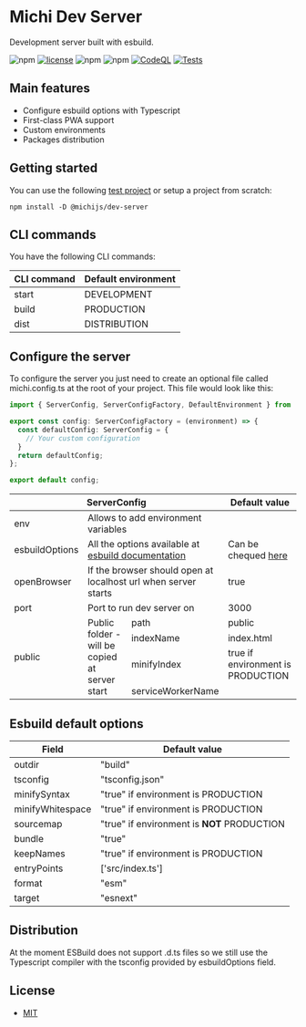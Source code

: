 # Michi Dev Server
Development server built with esbuild.

![npm][version] [![license][github-license]][github-license-url] ![npm][npm-downloads] ![npm][repo-size]
  [![CodeQL](https://github.com/michijs/dev-server/actions/workflows/codeql-analysis.yml/badge.svg)](https://github.com/michijs/dev-server/actions/workflows/codeql-analysis.yml)
  [![Tests](https://github.com/michijs/dev-server/actions/workflows/tests.yml/badge.svg)](https://github.com/michijs/dev-server/actions/workflows/tests.yml)

## Main features
- Configure esbuild options with Typescript
- First-class PWA support
- Custom environments
- Packages distribution

## Getting started

You can use the following [test project](https://github.com/michijs/michijs-template) or setup a project from scratch:

    npm install -D @michijs/dev-server

## CLI commands
You have the following CLI commands:
<table>
  <thead>
    <tr>
      <th>CLI command</th>
      <th>Default environment</th>
    </tr>
  </thead>
  <tbody>
    <tr>
      <td>start</td>
      <td>DEVELOPMENT</td>
    </tr>
    <tr>
      <td>build</td>
      <td>PRODUCTION</td>
    </tr>
    <tr>
      <td>dist</td>
      <td>DISTRIBUTION</td>
    </tr>
  </tbody>
</table>


## Configure the server
To configure the server you just need to create an optional file called michi.config.ts at the root of your project. This file would look like this:

```ts
import { ServerConfig, ServerConfigFactory, DefaultEnvironment } from '@michijs/server';

export const config: ServerConfigFactory = (environment) => {
  const defaultConfig: ServerConfig = {
    // Your custom configuration
  }
  return defaultConfig;
};

export default config;
```

<table>
  <thead>
    <tr>
      <th colspan="3">ServerConfig</th>
      <th>Default value</th>
    </tr>
  </thead>
  <tbody>
    <tr>
      <td>env</td>
      <td colspan="2">Allows to add environment variables</td>
      <td></td>
    </tr>
    <tr>
      <td>esbuildOptions</td>
      <td colspan="2">All the options available at <a href="https://esbuild.github.io/plugins/#build-options">esbuild documentation</a></td>
      <td>Can be chequed <a href="#esbuild-default-options">here</a></td>
    </tr>
    <tr>
      <td>openBrowser</td>
      <td colspan="2">If the browser should open at localhost url when server starts</td>
      <td>true</td>
    </tr>
    <tr>
      <td>port</td>
      <td colspan="2">Port to run dev server on</td>
      <td>3000</td>
    </tr>
    <tr>
      <td rowspan="5">public</td>
      <td rowspan="5">Public folder - will be copied at server start</td>
      <tr>
        <td>path</td>
        <td>public</td>
      </tr>
      <tr>
        <td>indexName</td>
        <td>index.html</td>
      </tr>
      <tr>
        <td>minifyIndex</td>
        <td>true if environment is PRODUCTION</td>
      </tr>
      <tr>
        <td>serviceWorkerName</td>
        <td></td>
      </tr>
    </tr>
  </tbody>
</table>

## Esbuild default options

<table>
  <thead>
    <tr>
      <th>Field</th>
      <th>Default value</th>
    </tr>
  </thead>
  <tbody>
    <tr>
      <td>outdir</td>
      <td>"build"</td>
    </tr>
    <tr>
      <td>tsconfig</td>
      <td>"tsconfig.json"</td>
    </tr>
    <tr>
      <td>minifySyntax</td>
      <td>"true" if environment is PRODUCTION</td>
    </tr>
    <tr>
      <td>minifyWhitespace</td>
      <td>"true" if environment is PRODUCTION</td>
    </tr>
    <tr>
      <td>sourcemap</td>
      <td>"true" if environment is <b>NOT</b> PRODUCTION</td>
    </tr>
    <tr>
      <td>bundle</td>
      <td>"true"</td>
    </tr>
    <tr>
      <td>keepNames</td>
      <td>"true" if environment is PRODUCTION</td>
    </tr>
    <tr>
      <td>entryPoints</td>
      <td>['src/index.ts']</td>
    </tr>
    <tr>
      <td>format</td>
      <td>"esm"</td>
    </tr>
    <tr>
      <td>target</td>
      <td>"esnext"</td>
    </tr>
  </tbody>
</table>

## Distribution
At the moment ESBuild does not support .d.ts files so we still use the Typescript compiler with the tsconfig provided by esbuildOptions field.

## License
 - [MIT](https://github.com/michijs/dev-server/blob/master/LICENSE.md)

[repo-size]: https://img.shields.io/github/repo-size/michijs/dev-server
[npm-downloads]: https://img.shields.io/npm/dt/@michijs/dev-server
[version]: https://img.shields.io/npm/v/@michijs/dev-server
[github-license]: https://img.shields.io/github/license/michijs/dev-server
[github-license-url]: https://github.com/michijs/dev-server/blob/master/LICENSE.md
